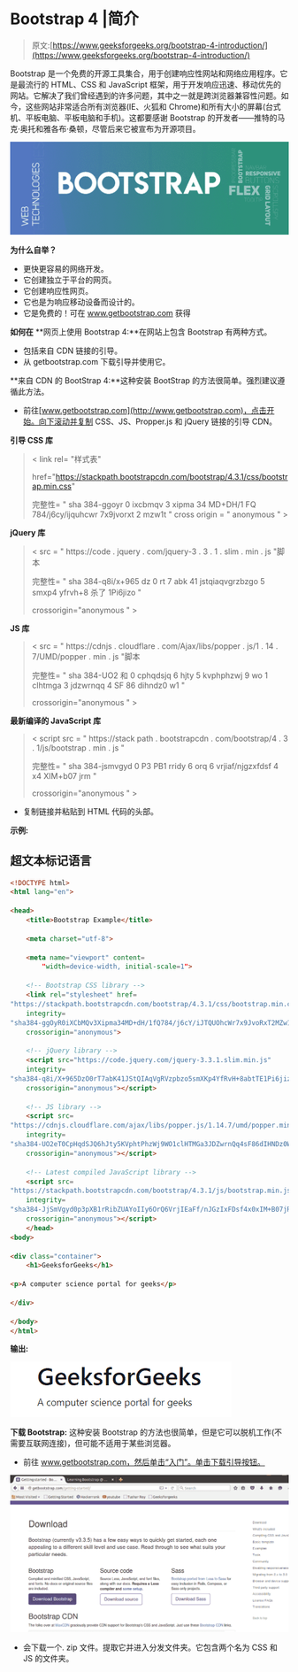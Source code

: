 # Bootstrap 4 |简介

> 原文:[https://www.geeksforgeeks.org/bootstrap-4-introduction/](https://www.geeksforgeeks.org/bootstrap-4-introduction/)

Bootstrap 是一个免费的开源工具集合，用于创建响应性网站和网络应用程序。它是最流行的 HTML、CSS 和 JavaScript 框架，用于开发响应迅速、移动优先的网站。它解决了我们曾经遇到的许多问题，其中之一就是跨浏览器兼容性问题。如今，这些网站非常适合所有浏览器(IE、火狐和 Chrome)和所有大小的屏幕(台式机、平板电脑、平板电脑和手机)。这都要感谢 Bootstrap 的开发者——推特的马克·奥托和雅各布·桑顿，尽管后来它被宣布为开源项目。

![](img/0dd162551a4d9f507edb4e1cdb9c0752.png)

**为什么自举？**

*   更快更容易的网络开发。
*   它创建独立于平台的网页。
*   它创建响应性网页。
*   它也是为响应移动设备而设计的。
*   它是免费的！可在 www.getbootstrap.com 获得

**如何在** **网页上使用 Bootstrap 4:**在网站上包含 Bootstrap 有两种方式。

*   包括来自 CDN 链接的引导。
*   从 getbootstrap.com 下载引导并使用它。

**来自 CDN 的 BootStrap 4:**这种安装 BootStrap 的方法很简单。强烈建议遵循此方法。

*   前往[www.getbootstrap.com](http://www.getbootstrap.com)，点击开始。向下滚动并复制 CSS、JS、Propper.js 和 jQuery 链接的引导 CDN。

**引导 CSS 库**

> < link rel= "样式表"
> 
> href="https://stackpath.bootstrapcdn.com/bootstrap/4.3.1/css/bootstrap.min.css"
> 
> 完整性= " sha 384-ggoyr 0 ixcbmqv 3 xipma 34 MD+DH/1 FQ 784/j6cy/ijquhcwr 7x9jvorxt 2 mzw1t " cross origin = " anonymous " >

**jQuery 库**

> < src = " https://code . jquery . com/jquery-3 . 3 . 1 . slim . min . js "脚本
> 
> 完整性= " sha 384-q8i/x+965 dz 0 rt 7 abk 41 jstqiaqvgrzbzgo 5 smxp4 yfrvh+8 杀了 1Pi6jizo "
> 
> crossorigin="anonymous " >

**JS 库**

> < src = " https://cdnjs . cloudflare . com/Ajax/libs/popper . js/1 . 14 . 7/UMD/popper . min . js "脚本
> 
> 完整性= " sha 384-UO2 和 0 cphqdsjq 6 hjty 5 kvphphzwj 9 wo 1 clhtmga 3 jdzwrnqq 4 SF 86 dihndz0 w1 "
> 
> crossorigin="anonymous " >

**最新编译的 JavaScript 库**

> < script src = " https://stack path . bootstrapcdn . com/bootstrap/4 . 3 . 1/js/bootstrap . min . js "
> 
> 完整性= " sha 384-jsmvgyd 0 P3 PB1 rridy 6 orq 6 vrjiaf/njgzxfdsf 4 x4 XIM+b07 jrm "
> 
> crossorigin="anonymous " >

*   复制链接并粘贴到 HTML 代码的头部。

**示例:**

## 超文本标记语言

```html
<!DOCTYPE html>
<html lang="en">

<head>
    <title>Bootstrap Example</title>

    <meta charset="utf-8">

    <meta name="viewport" content=
        "width=device-width, initial-scale=1">

    <!-- Bootstrap CSS library -->
    <link rel="stylesheet" href=
"https://stackpath.bootstrapcdn.com/bootstrap/4.3.1/css/bootstrap.min.css"
    integrity=
"sha384-ggOyR0iXCbMQv3Xipma34MD+dH/1fQ784/j6cY/iJTQUOhcWr7x9JvoRxT2MZw1T"
    crossorigin="anonymous">

    <!-- jQuery library -->
    <script src="https://code.jquery.com/jquery-3.3.1.slim.min.js"
    integrity=
"sha384-q8i/X+965DzO0rT7abK41JStQIAqVgRVzpbzo5smXKp4YfRvH+8abtTE1Pi6jizo"
    crossorigin="anonymous"></script>

    <!-- JS library -->
    <script src=
"https://cdnjs.cloudflare.com/ajax/libs/popper.js/1.14.7/umd/popper.min.js"
    integrity=
"sha384-UO2eT0CpHqdSJQ6hJty5KVphtPhzWj9WO1clHTMGa3JDZwrnQq4sF86dIHNDz0W1"
    crossorigin="anonymous"></script>

    <!-- Latest compiled JavaScript library -->
    <script src=
"https://stackpath.bootstrapcdn.com/bootstrap/4.3.1/js/bootstrap.min.js"
    integrity=
"sha384-JjSmVgyd0p3pXB1rRibZUAYoIIy6OrQ6VrjIEaFf/nJGzIxFDsf4x0xIM+B07jRM"
    crossorigin="anonymous"></script>
    </head>
<body>

<div class="container">
    <h1>GeeksforGeeks</h1>

<p>A computer science portal for geeks</p>

</div>

</body>
</html>                   
```

**输出:**

![](img/e5d858c1e46fb4d6f585c693539866a0.png)

**下载 Bootstrap:** 这种安装 Bootstrap 的方法也很简单，但是它可以脱机工作(不需要互联网连接)，但可能不适用于某些浏览器。

*   前往 www.getbootstrap.com，然后单击“入门”。单击下载引导按钮。

![bootstrap image](img/43a412bacd419cc49a733b4637ba6244.png)

*   会下载一个. zip 文件。提取它并进入分发文件夹。它包含两个名为 CSS 和 JS 的文件夹。

> <link rel="”stylesheet”" type="”text/css”" href="”css/bootstrap.min.css”">